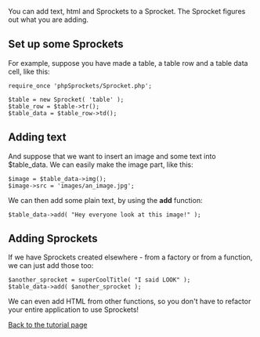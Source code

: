 You can add text, html and Sprockets to a Sprocket. The Sprocket figures out what you are adding.

## Set up some Sprockets ##

For example, suppose you have made a table, a table row and a table data cell, like this:

```
require_once 'phpSprockets/Sprocket.php';

$table = new Sprocket( 'table' );
$table_row = $table->tr();
$table_data = $table_row->td();
```

## Adding text ##
And suppose that we want to insert an image and some text into $table\_data. We can easily make the image part, like this:

```
$image = $table_data->img();
$image->src = 'images/an_image.jpg';
```

We can then add some plain text, by using the **add** function:

```
$table_data->add( "Hey everyone look at this image!" );
```

## Adding Sprockets ##
If we have Sprockets created elsewhere - from a factory or from a function, we can just add those too:

```
$another_sprocket = superCoolTitle( "I said LOOK" );
$table_data->add( $another_sprocket );
```

We can even add HTML from other functions, so you don't have to refactor your entire application to use Sprockets!

[Back to the tutorial page](tutorial.md)